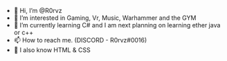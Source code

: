 - 👋 Hi, I’m @R0rvz
- 👀 I’m interested in Gaming, Vr, Music, Warhammer and the GYM
- 🌱 I’m currently learning C# and I am next planning on learning ether java or c++
- 📫 How to reach me. (DISCORD - R0rvz#0016)
- 👀 I also know HTML & CSS

<!---
R0rvz/R0rvz is a ✨ special ✨ repository because its `README.md` (this file) appears on your GitHub profile.
You can click the Preview link to take a look at your changes.
--->

